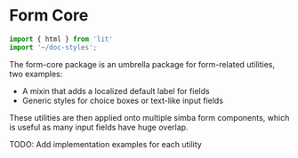 # Form Core

```js script
import { html } from 'lit'
import '~/doc-styles';
```

The form-core package is an umbrella package for form-related utilities, two examples:

- A mixin that adds a localized default label for fields
- Generic styles for choice boxes or text-like input fields

These utilities are then applied onto multiple simba form components, which is useful as many input fields have huge overlap.

TODO: Add implementation examples for each utility
